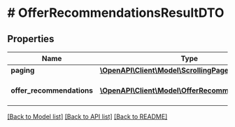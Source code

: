 # # OfferRecommendationsResultDTO

## Properties

Name | Type | Description | Notes
------------ | ------------- | ------------- | -------------
**paging** | [**\OpenAPI\Client\Model\ScrollingPagerDTO**](ScrollingPagerDTO.md) |  | [optional]
**offer_recommendations** | [**\OpenAPI\Client\Model\OfferRecommendationDTO[]**](OfferRecommendationDTO.md) | Страница списка товаров. |

[[Back to Model list]](../../README.md#models) [[Back to API list]](../../README.md#endpoints) [[Back to README]](../../README.md)
